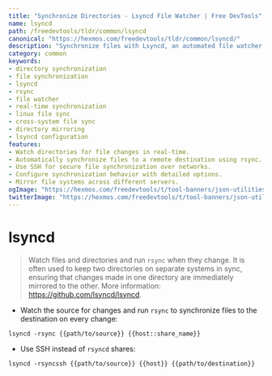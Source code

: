 ```yaml
---
title: "Synchronize Directories - Lsyncd File Watcher | Free DevTools"
name: lsyncd
path: /freedevtools/tldr/common/lsyncd
canonical: "https://hexmos.com/freedevtools/tldr/common/lsyncd/"
description: "Synchronize files with Lsyncd, an automated file watcher. Keep directories in sync across systems using rsync, ensuring immediate mirroring. Free online tool, no registration required."
category: common
keywords:
- directory synchronization
- file synchronization
- lsyncd
- rsync
- file watcher
- real-time synchronization
- linux file sync
- cross-system file sync
- directory mirroring
- lsyncd configuration
features:
- Watch directories for file changes in real-time.
- Automatically synchronize files to a remote destination using rsync.
- Use SSH for secure file synchronization over networks.
- Configure synchronization behavior with detailed options.
- Mirror file systems across different servers.
ogImage: "https://hexmos.com/freedevtools/t/tool-banners/json-utilities-banner.png"
twitterImage: "https://hexmos.com/freedevtools/t/tool-banners/json-utilities-banner.png"
---
```


# lsyncd

> Watch files and directories and run `rsync` when they change.
> It is often used to keep two directories on separate systems in sync, ensuring that changes made in one directory are immediately mirrored to the other.
> More information: <https://github.com/lsyncd/lsyncd>.

- Watch the source for changes and run `rsync` to synchronize files to the destination on every change:

`lsyncd -rsync {{path/to/source}} {{host::share_name}}`

- Use SSH instead of `rsyncd` shares:

`lsyncd -rsyncssh {{path/to/source}} {{host}} {{path/to/destination}}`
